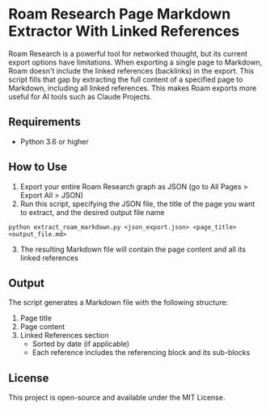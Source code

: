 # Roam Research Page Markdown Extractor With Linked References

Roam Research is a powerful tool for networked thought, but its current export options have limitations. When exporting a single page to Markdown, Roam doesn't include the linked references (backlinks) in the export. This script fills that gap by extracting the full content of a specified page to Markdown, including all linked references. This makes Roam exports more useful for AI tools such as Claude Projects.

## Requirements

- Python 3.6 or higher

## How to Use

1. Export your entire Roam Research graph as JSON (go to All Pages > Export All > JSON)
2. Run this script, specifying the JSON file, the title of the page you want to extract, and the desired output file name

```python extract_roam_markdown.py <json_export.json> <page_title> <output_file.md>```

3. The resulting Markdown file will contain the page content and all its linked references

## Output

The script generates a Markdown file with the following structure:

1. Page title
2. Page content
3. Linked References section
   - Sorted by date (if applicable)
   - Each reference includes the referencing block and its sub-blocks


## License

This project is open-source and available under the MIT License.